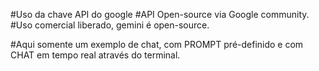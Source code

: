 #Uso da chave API do google
#API Open-source via Google community.
#Uso comercial liberado, gemini é open-source.

#Aqui somente um exemplo de chat, com PROMPT pré-definido e com CHAT em 
tempo real através do terminal.

